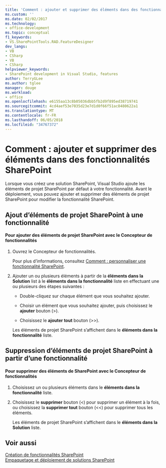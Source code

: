 ```yaml
---
title: 'Comment : ajouter et supprimer des éléments dans des fonctionnalités SharePoint | Documents Microsoft'
ms.custom: ''
ms.date: 02/02/2017
ms.technology:
- office-development
ms.topic: conceptual
f1_keywords:
- VS.SharePointTools.RAD.FeatureDesigner
dev_langs:
- VB
- CSharp
- VB
- CSharp
helpviewer_keywords:
- SharePoint development in Visual Studio, features
author: TerryGLee
ms.author: tglee
manager: douge
ms.workload:
- office
ms.openlocfilehash: e6155aa13c8b05036dbb5fb2d9f895ed38719741
ms.sourcegitcommit: 4cd4aef53e7035d23e7d1d0f66f51ac8480622a1
ms.translationtype: MT
ms.contentlocale: fr-FR
ms.lasthandoff: 06/05/2018
ms.locfileid: "34767372"
---
```

# <a name="how-to-add-and-remove-items-to-sharepoint-features"></a>Comment : ajouter et supprimer des éléments dans des fonctionnalités SharePoint
  Lorsque vous créez une solution SharePoint, Visual Studio ajoute les éléments de projet SharePoint par défaut à votre fonctionnalité. Avant le déploiement, vous pouvez ajouter et supprimer des éléments de projet SharePoint pour modifier la fonctionnalité SharePoint.  
  
## <a name="adding-sharepoint-project-items-to-a-feature"></a>Ajout d’éléments de projet SharePoint à une fonctionnalité  
  
#### <a name="to-add-sharepoint-project-items-with-the-feature-designer"></a>Pour ajouter des éléments de projet SharePoint avec le Concepteur de fonctionnalités  
  
1.  Ouvrez le Concepteur de fonctionnalités.  
  
     Pour plus d’informations, consultez [Comment : personnaliser une fonctionnalité SharePoint](../sharepoint/how-to-customize-a-sharepoint-feature.md).  
  
2.  Ajouter un ou plusieurs éléments à partir de la **éléments dans la Solution** list à le **éléments dans la fonctionnalité** liste en effectuant une ou plusieurs des étapes suivantes :  
  
    -   Double-cliquez sur chaque élément que vous souhaitez ajouter.  
  
    -   Choisir un élément que vous souhaitez ajouter, puis choisissez le **ajouter** bouton (>).  
  
    -   Choisissez le **ajouter tout** bouton (>>).  
  
     Les éléments de projet SharePoint s’affichent dans le **éléments dans la fonctionnalité** liste.  
  
## <a name="removing-sharepoint-project-items-from-a-feature"></a>Suppression d’éléments de projet SharePoint à partir d’une fonctionnalité  
  
#### <a name="to-remove-sharepoint-items-with-the-feature-designer"></a>Pour supprimer des éléments de SharePoint avec le Concepteur de fonctionnalités
  
1.  Choisissez un ou plusieurs éléments dans le **éléments dans la fonctionnalité** liste.  
  
2.  Choisissez le **supprimer** bouton (<) pour supprimer un élément à la fois, ou choisissez la **supprimer tout** bouton (<<) pour supprimer tous les éléments.  
  
     Les éléments de projet SharePoint s’affichent dans le **éléments dans la Solution** liste.  
  
## <a name="see-also"></a>Voir aussi
 [Création de fonctionnalités SharePoint](../sharepoint/creating-sharepoint-features.md)   
 [Empaquetage et déploiement de solutions SharePoint](../sharepoint/packaging-and-deploying-sharepoint-solutions.md)  
  
